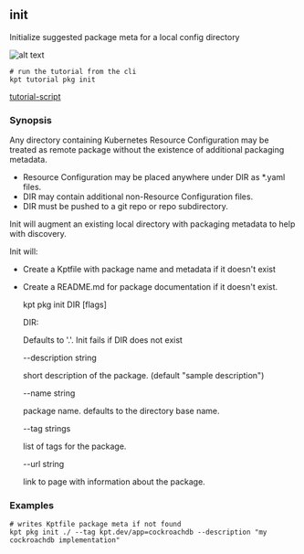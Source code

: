 ## init

Initialize suggested package meta for a local config directory

![alt text][tutorial]

    # run the tutorial from the cli
    kpt tutorial pkg init

[tutorial-script]

### Synopsis

Any directory containing Kubernetes Resource Configuration may be treated as
remote package without the existence of additional packaging metadata.

* Resource Configuration may be placed anywhere under DIR as *.yaml files.
* DIR may contain additional non-Resource Configuration files.
* DIR must be pushed to a git repo or repo subdirectory.

Init will augment an existing local directory with packaging metadata to help
with discovery.

Init will:

* Create a Kptfile with package name and metadata if it doesn't exist
* Create a README.md for package documentation if it doesn't exist.


    kpt pkg init DIR [flags]

  DIR:

    Defaults to '.'. Init fails if DIR does not exist

  --description string

    short description of the package. (default "sample description")

  --name string

    package name.  defaults to the directory base name.

  --tag strings

    list of tags for the package.

  --url string

    link to page with information about the package.

### Examples

    # writes Kptfile package meta if not found
    kpt pkg init ./ --tag kpt.dev/app=cockroachdb --description "my cockroachdb implementation"

###

[tutorial]: https://storage.googleapis.com/kpt-dev/docs/pkg-init.gif "kpt pkg init"
[tutorial-script]: ../../gifs/pkg-init.sh
